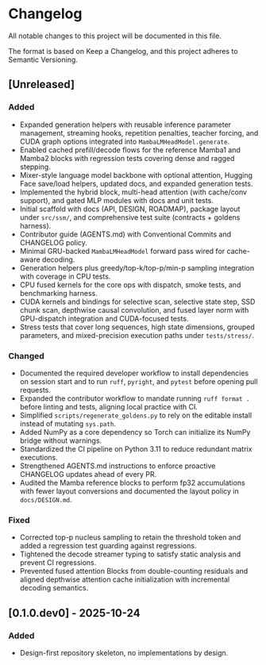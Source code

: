 # Changelog

All notable changes to this project will be documented in this file.

The format is based on Keep a Changelog, and this project adheres to Semantic Versioning.

## [Unreleased]
### Added
- Expanded generation helpers with reusable inference parameter management,
  streaming hooks, repetition penalties, teacher forcing, and CUDA graph options
  integrated into ``MambaLMHeadModel.generate``.
- Enabled cached prefill/decode flows for the reference Mamba1 and Mamba2 blocks with
  regression tests covering dense and ragged stepping.
- Mixer-style language model backbone with optional attention, Hugging Face
  save/load helpers, updated docs, and expanded generation tests.
- Implemented the hybrid block, multi-head attention (with cache/conv support), and gated MLP modules with docs and unit tests.
- Initial scaffold with docs (API, DESIGN, ROADMAP), package layout under `src/ssm/`, and comprehensive test suite (contracts + goldens harness).
- Contributor guide (AGENTS.md) with Conventional Commits and CHANGELOG policy.
- Minimal GRU-backed `MambaLMHeadModel` forward pass wired for cache-aware decoding.
- Generation helpers plus greedy/top-k/top-p/min-p sampling integration with coverage in CPU tests.
- CPU fused kernels for the core ops with dispatch, smoke tests, and benchmarking harness.
- CUDA kernels and bindings for selective scan, selective state step, SSD chunk scan, depthwise causal convolution, and fused layer norm with GPU-dispatch integration and CUDA-focused tests.
- Stress tests that cover long sequences, high state dimensions, grouped parameters, and mixed-precision execution paths under `tests/stress/`.
### Changed
- Documented the required developer workflow to install dependencies on session start and to run `ruff`, `pyright`, and `pytest` before opening pull requests.
- Expanded the contributor workflow to mandate running `ruff format .` before linting and tests, aligning local practice with CI.
- Simplified `scripts/regenerate_goldens.py` to rely on the editable install instead of mutating `sys.path`.
- Added NumPy as a core dependency so Torch can initialize its NumPy bridge without warnings.
- Standardized the CI pipeline on Python 3.11 to reduce redundant matrix executions.
- Strengthened AGENTS.md instructions to enforce proactive CHANGELOG updates ahead of every PR.
- Audited the Mamba reference blocks to perform fp32 accumulations with fewer layout conversions and documented the layout policy in `docs/DESIGN.md`.
### Fixed
- Corrected top-p nucleus sampling to retain the threshold token and added a regression test guarding against regressions.
- Tightened the decode streamer typing to satisfy static analysis and prevent CI regressions.
- Prevented fused attention Blocks from double-counting residuals and aligned depthwise attention cache initialization with
  incremental decoding semantics.

## [0.1.0.dev0] - 2025-10-24
### Added
- Design-first repository skeleton, no implementations by design.

